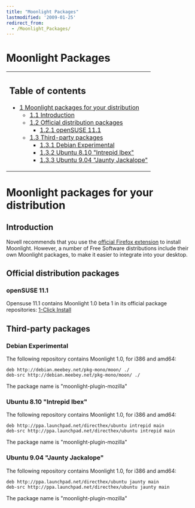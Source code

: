 ```yaml
---
title: "Moonlight Packages"
lastmodified: '2009-01-25'
redirect_from:
  - /Moonlight_Packages/
---
```


Moonlight Packages
==================

<table>
<col width="100%" />
<tbody>
<tr class="odd">
<td align="left"><h2>Table of contents</h2>
<ul>
<li><a href="#moonlight-packages-for-your-distribution">1 Moonlight packages for your distribution</a>
<ul>
<li><a href="#introduction">1.1 Introduction</a></li>
<li><a href="#official-distribution-packages">1.2 Official distribution packages</a>
<ul>
<li><a href="#opensuse-111">1.2.1 openSUSE 11.1</a></li>
</ul></li>
<li><a href="#third-party-packages">1.3 Third-party packages</a>
<ul>
<li><a href="#debian-experimental">1.3.1 Debian Experimental</a></li>
<li><a href="#ubuntu-810-intrepid-ibex">1.3.2 Ubuntu 8.10 &quot;Intrepid Ibex&quot;</a></li>
<li><a href="#ubuntu-904-jaunty-jackalope">1.3.3 Ubuntu 9.04 &quot;Jaunty Jackalope&quot;</a></li>
</ul></li>
</ul></li>
</ul></td>
</tr>
</tbody>
</table>

Moonlight packages for your distribution
========================================

Introduction
------------

Novell recommends that you use the [official Firefox extension](http://go-mono.com/moonlight/) to install Moonlight. However, a number of Free Software distributions include their own Moonlight packages, to make it easier to integrate into your desktop.

Official distribution packages
------------------------------

### openSUSE 11.1

Opensuse 11.1 contains Moonlight 1.0 beta 1 in its official package repositories: [1-Click Install](http://software.opensuse.org/ymp/openSUSE:11.1/standard/moonlight-plugin.ymp)

Third-party packages
--------------------

### Debian Experimental

The following repository contains Moonlight 1.0, for i386 and amd64:

    deb http://debian.meebey.net/pkg-mono/moon/ ./
    deb-src http://debian.meebey.net/pkg-mono/moon/ ./

The package name is "moonlight-plugin-mozilla"

### Ubuntu 8.10 "Intrepid Ibex"

The following repository contains Moonlight 1.0, for i386 and amd64:

    deb http://ppa.launchpad.net/directhex/ubuntu intrepid main
    deb-src http://ppa.launchpad.net/directhex/ubuntu intrepid main

The package name is "moonlight-plugin-mozilla"

### Ubuntu 9.04 "Jaunty Jackalope"

The following repository contains Moonlight 1.0, for i386 and amd64:

    deb http://ppa.launchpad.net/directhex/ubuntu jaunty main
    deb-src http://ppa.launchpad.net/directhex/ubuntu jaunty main

The package name is "moonlight-plugin-mozilla"

